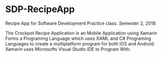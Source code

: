 # SDP-RecipeApp
Recipe App for Software Development Practice class. Semester 2, 2018

The Crockpot Recipe Application is an Mobile Application using Xamarin Forms a Programing
Language which uses XAML and C# Programing Languages to create a multiplatform program for both
IOS and Android. Xamarin uses Microsofts Visual Studio IDE to Program With.

